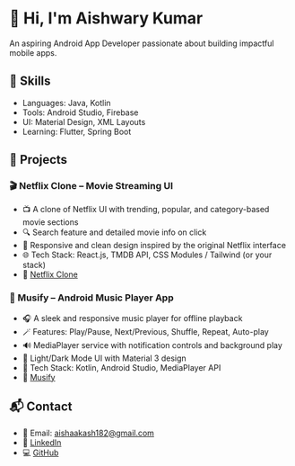 # 👋 Hi, I'm Aishwary Kumar  
An aspiring Android App Developer passionate about building impactful mobile apps.

## 🔧 Skills
- Languages: Java, Kotlin  
- Tools: Android Studio, Firebase
- UI: Material Design, XML Layouts  
- Learning: Flutter, Spring Boot

## 📱 Projects

### 🎬 Netflix Clone – Movie Streaming UI
- 📺 A clone of Netflix UI with trending, popular, and category-based movie sections
- 🔍 Search feature and detailed movie info on click
- 🎨 Responsive and clean design inspired by the original Netflix interface
- 🌐 Tech Stack: React.js, TMDB API, CSS Modules / Tailwind (or your stack)
- 📂 [Netflix Clone](https://github.com/aishwaryguptadz/NetflixClone)

### 🎵 Musify – Android Music Player App
- 🎧 A sleek and responsive music player for offline playback
- 🪄 Features: Play/Pause, Next/Previous, Shuffle, Repeat, Auto-play
- 🔊 MediaPlayer service with notification controls and background play
- 🌙 Light/Dark Mode UI with Material 3 design
- 🔧 Tech Stack: Kotlin, Android Studio, MediaPlayer API
- 📂 [Musify](https://github.com/aishwaryguptadz/Musify)

## 📬 Contact
- 📧 Email: aishaakash182@gmail.com
- 🔗 [LinkedIn](www.linkedin.com/in/aishwary-kumar)  
- 💻 [GitHub](https://github.com/aishwaryguptadz)

